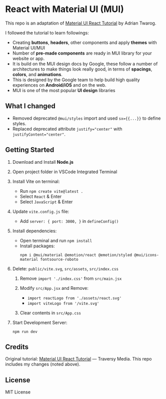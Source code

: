 # React with Material UI (MUI)
This repo is an adaptation of [Material UI React Tutorial](https://www.youtube.com/watch?v=vyJU9efvUtQ&list=PLillGF-RfqbY3c2r0htQyVbDJJoBFE6Rb&index=31&pp=iAQB) by Adrian Twarog. 

I followed the tutorial to learn followings:
- Creating **buttons**, **headers**, other components and apply **themes** with Material UI/MUI
- Number of **pre-made components** are ready in MUI library for your website or app.
- It is build on the MUI design docs by Google, these follow a number of architectures to make things look really good, in terms of **spacings**, **colors**, and **animations**. 
- This is designed by the Google team to help build high quality experiences on **Android/iOS** and on the web.
- MUI is one of the most popular **UI design** libraries 

## What I changed
- Removed deprecated `@mui/styles` import and used `sx={{...}}` to define styles.
- Replaced deprecated attribute `justify="center"` with `justifyContent="center"`.


## Getting Started

1. Download and Install **Node.js**
2. Open project folder in VSCode Integrated Terminal
3. Install Vite on terminal:
    - Run `npm create vite@latest .`
    - Select `React` & Enter
    - Select `JavaScript` & Enter
4. Update `vite.config.js` file:
    - Add `server: { port: 3000, }` in `defineConfig()`
5. Install dependencies:
    - Open terminal and run `npm install`
    - Install packages:
        ```
        npm i @mui/material @emotion/react @emotion/styled @mui/icons-material fontsource-roboto
        ```
6. Delete: `public/vite.svg`, `src/assets`, `src/index.css`
    1. Remove `import './index.css'` from `src/main.jsx`
    2. Modify `src/App.jsx` and Remove:
        - `import reactLogo from './assets/react.svg'`
        - `import viteLogo from '/vite.svg'`
        
    3. Clear contents in `src/App.css`

7. Start Development Server: 
    ```
    npm run dev 
    ``` 

## Credits
Original tutorial:  [Material UI React Tutorial](https://www.youtube.com/watch?v=vyJU9efvUtQ&list=PLillGF-RfqbY3c2r0htQyVbDJJoBFE6Rb&index=31&pp=iAQB) — Traversy Media.
This repo includes my changes (noted above).

## License
MIT License